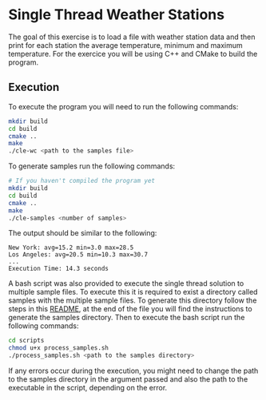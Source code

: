 # Single Thread Weather Stations

The goal of this exercise is to load a file with weather station data and then print for each station the average temperature, minimum and maximum temperature. For the exercice you will be using C++ and CMake to build the program.

## Execution

To execute the program you will need to run the following commands:

```bash
mkdir build
cd build
cmake ..
make
./cle-wc <path to the samples file>
```

To generate samples run the following commands:

```bash
# If you haven't compiled the program yet
mkdir build
cd build
cmake ..
make
./cle-samples <number of samples>
```

The output should be similar to the following:

```
New York: avg=15.2 min=3.0 max=28.5
Los Angeles: avg=20.5 min=10.3 max=30.7
...
Execution Time: 14.3 seconds
```

A bash script was also provided to execute the single thread solution to multiple sample files. To execute this it is required to exist a directory called samples with the multiple sample files. To generate this directory follow the steps in this [README](../../multi_thread/weather-stations/README.md), at the end of the file you will find the instructions to generate the samples directory. Then to execute the bash script run the following commands:

```bash
cd scripts
chmod u+x process_samples.sh
./process_samples.sh <path to the samples directory>
```

If any errors occur during the execution, you might need to change the path to the samples directory in the argument passed and also the path to the executable in the script, depending on the error.
